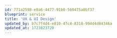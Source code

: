 ```yaml
---
id: 771a2598-e0a6-4477-91b0-560475a0bf37
blueprint: service
title: 'UX & UI Design'
updated_by: b7c7f4d4-e810-47c4-8310-994d4d84346a
updated_at: 1723823720
---
```

